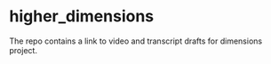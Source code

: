 # higher_dimensions
The repo contains a link to video and transcript drafts for dimensions project.
